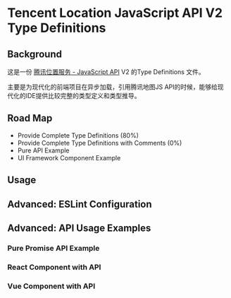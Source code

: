 # Tencent Location JavaScript API V2 Type Definitions 

## Background

这是一份 [腾讯位置服务 - JavaScript API](http://lbs.qq.com/javascript_v2/doc/) V2 的Type Definitions 文件。

主要是为现代化的前端项目在异步加载，引用腾讯地图JS API的时候，能够给现代化的IDE提供比较完整的类型定义和类型推导。

## Road Map

- Provide Complete Type Definitions (80%)
- Provide Complete Type Definitions with Comments (0%)
- Pure API Example 
- UI Framework Component Example

## Usage


## Advanced: ESLint Configuration

## Advanced: API Usage Examples

### Pure Promise API Example

### React Component with API

### Vue Component with API




